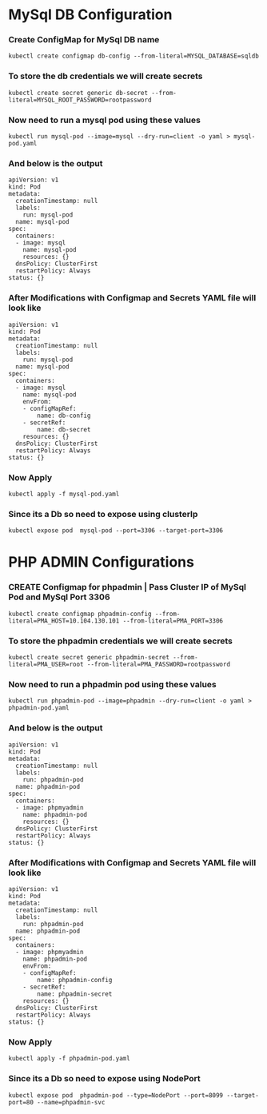 # MySql DB Configuration

### Create ConfigMap for MySql DB name
```
kubectl create configmap db-config --from-literal=MYSQL_DATABASE=sqldb
```

### To store the db credentials we will create secrets

```
kubectl create secret generic db-secret --from-literal=MYSQL_ROOT_PASSWORD=rootpassword
```

### Now need to run a mysql pod using these values 

```
kubectl run mysql-pod --image=mysql --dry-run=client -o yaml > mysql-pod.yaml
```
### And below is the output 

```
apiVersion: v1
kind: Pod
metadata:
  creationTimestamp: null
  labels:
    run: mysql-pod
  name: mysql-pod
spec:
  containers:
  - image: mysql
    name: mysql-pod
    resources: {}
  dnsPolicy: ClusterFirst
  restartPolicy: Always
status: {}
```

### After Modifications with Configmap and Secrets YAML file will look like

```
apiVersion: v1
kind: Pod
metadata:
  creationTimestamp: null
  labels:
    run: mysql-pod
  name: mysql-pod
spec:
  containers:
  - image: mysql
    name: mysql-pod
    envFrom:
    - configMapRef: 
        name: db-config
    - secretRef:
        name: db-secret
    resources: {}
  dnsPolicy: ClusterFirst
  restartPolicy: Always
status: {}
```
### Now Apply 

```
kubectl apply -f mysql-pod.yaml
```

### Since its a Db so need to expose using clusterIp

```
kubectl expose pod  mysql-pod --port=3306 --target-port=3306
```

# PHP ADMIN Configurations

### CREATE Configmap for phpadmin | Pass Cluster IP of MySql Pod and MySql Port 3306

```
kubectl create configmap phpadmin-config --from-literal=PMA_HOST=10.104.130.101 --from-literal=PMA_PORT=3306
```
### To store the phpadmin credentials we will create secrets

```
kubectl create secret generic phpadmin-secret --from-literal=PMA_USER=root --from-literal=PMA_PASSWORD=rootpassword
```
### Now need to run a phpadmin pod using these values 

```
kubectl run phpadmin-pod --image=phpadmin --dry-run=client -o yaml > phpadmin-pod.yaml
```
### And below is the output 

```
apiVersion: v1
kind: Pod
metadata:
  creationTimestamp: null
  labels:
    run: phpadmin-pod
  name: phpadmin-pod
spec:
  containers:
  - image: phpmyadmin
    name: phpadmin-pod
    resources: {}
  dnsPolicy: ClusterFirst
  restartPolicy: Always
status: {}
```

### After Modifications with Configmap and Secrets YAML file will look like

```
apiVersion: v1
kind: Pod
metadata:
  creationTimestamp: null
  labels:
    run: phpadmin-pod
  name: phpadmin-pod
spec:
  containers:
  - image: phpmyadmin
    name: phpadmin-pod
    envFrom:
    - configMapRef:
        name: phpadmin-config
    - secretRef:
        name: phpadmin-secret
    resources: {}
  dnsPolicy: ClusterFirst
  restartPolicy: Always
status: {}
```
### Now Apply 

```
kubectl apply -f phpadmin-pod.yaml
```

### Since its a Db so need to expose using NodePort

```
kubectl expose pod  phpadmin-pod --type=NodePort --port=8099 --target-port=80 --name=phpadmin-svc
```

